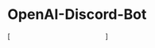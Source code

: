 # OpenAI-Discord-Bot
[<img  data-src="https://deploy.stdlib.com/static/images/deploy.svg" width="192">]
